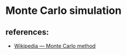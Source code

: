
# Monte Carlo simulation



## references:

* [Wikipedia &mdash; Monte Carlo method][method]

[method]: https://en.wikipedia.org/wiki/Monte_Carlo_method

